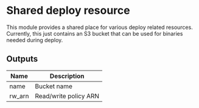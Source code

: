 # Shared deploy resource

This module provides a shared place for various deploy related resources. Currently, this just contains an S3 bucket that can be used for binaries needed during deploy.


## Outputs

| Name | Description |
|------|-------------|
| name | Bucket name |
| rw\_arn | Read/write policy ARN |

